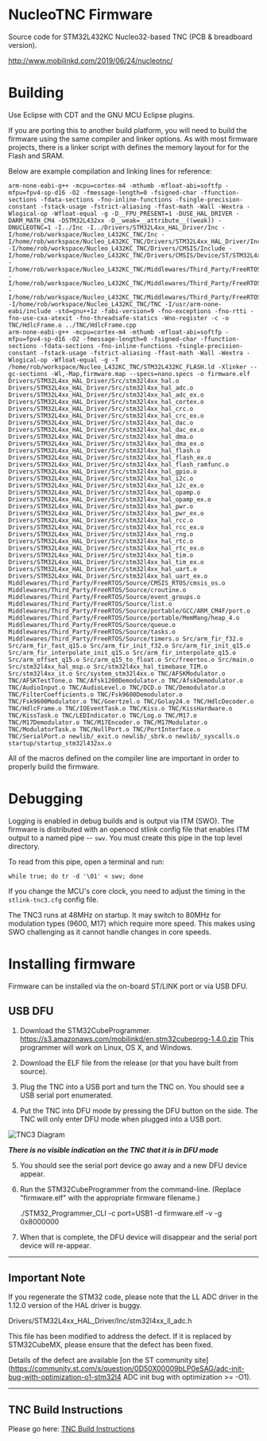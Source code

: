 # NucleoTNC Firmware

Source code for STM32L432KC Nucleo32-based TNC (PCB & breadboard version).

http://www.mobilinkd.com/2019/06/24/nucleotnc/

# Building

Use Eclipse with CDT and the GNU MCU Eclipse plugins.

If you are porting this to another build platform, you will need to
build the firmware using the same compiler and linker options.  As
with most firmware projects, there is a linker script with defines
the memory layout for for the Flash and SRAM.

Below are example compilation and linking lines for reference:

    arm-none-eabi-g++ -mcpu=cortex-m4 -mthumb -mfloat-abi=softfp -mfpu=fpv4-sp-d16 -O2 -fmessage-length=0 -fsigned-char -ffunction-sections -fdata-sections -fno-inline-functions -fsingle-precision-constant -fstack-usage -fstrict-aliasing -ffast-math -Wall -Wextra -Wlogical-op -Wfloat-equal -g -D__FPU_PRESENT=1 -DUSE_HAL_DRIVER -DARM_MATH_CM4 -DSTM32L432xx -D__weak=__attribute__((weak)) -DNUCLEOTNC=1 -I../Inc -I../Drivers/STM32L4xx_HAL_Driver/Inc -I/home/rob/workspace/Nucleo_L432KC_TNC/Inc -I/home/rob/workspace/Nucleo_L432KC_TNC/Drivers/STM32L4xx_HAL_Driver/Inc -I/home/rob/workspace/Nucleo_L432KC_TNC/Drivers/CMSIS/Include -I/home/rob/workspace/Nucleo_L432KC_TNC/Drivers/CMSIS/Device/ST/STM32L4xx/Include -I/home/rob/workspace/Nucleo_L432KC_TNC/Middlewares/Third_Party/FreeRTOS/Source/include -I/home/rob/workspace/Nucleo_L432KC_TNC/Middlewares/Third_Party/FreeRTOS/Source/CMSIS_RTOS -I/home/rob/workspace/Nucleo_L432KC_TNC/Middlewares/Third_Party/FreeRTOS/Source/portable/GCC/ARM_CM4F -I/home/rob/workspace/Nucleo_L432KC_TNC/TNC -I/usr/arm-none-eabi/include -std=gnu++1z -fabi-version=9 -fno-exceptions -fno-rtti -fno-use-cxa-atexit -fno-threadsafe-statics -Wno-register -c -o TNC/HdlcFrame.o ../TNC/HdlcFrame.cpp 
    arm-none-eabi-g++ -mcpu=cortex-m4 -mthumb -mfloat-abi=softfp -mfpu=fpv4-sp-d16 -O2 -fmessage-length=0 -fsigned-char -ffunction-sections -fdata-sections -fno-inline-functions -fsingle-precision-constant -fstack-usage -fstrict-aliasing -ffast-math -Wall -Wextra -Wlogical-op -Wfloat-equal -g -T /home/rob/workspace/Nucleo_L432KC_TNC/STM32L432KC_FLASH.ld -Xlinker --gc-sections -Wl,-Map,firmware.map --specs=nano.specs -o firmware.elf Drivers/STM32L4xx_HAL_Driver/Src/stm32l4xx_hal.o Drivers/STM32L4xx_HAL_Driver/Src/stm32l4xx_hal_adc.o Drivers/STM32L4xx_HAL_Driver/Src/stm32l4xx_hal_adc_ex.o Drivers/STM32L4xx_HAL_Driver/Src/stm32l4xx_hal_cortex.o Drivers/STM32L4xx_HAL_Driver/Src/stm32l4xx_hal_crc.o Drivers/STM32L4xx_HAL_Driver/Src/stm32l4xx_hal_crc_ex.o Drivers/STM32L4xx_HAL_Driver/Src/stm32l4xx_hal_dac.o Drivers/STM32L4xx_HAL_Driver/Src/stm32l4xx_hal_dac_ex.o Drivers/STM32L4xx_HAL_Driver/Src/stm32l4xx_hal_dma.o Drivers/STM32L4xx_HAL_Driver/Src/stm32l4xx_hal_dma_ex.o Drivers/STM32L4xx_HAL_Driver/Src/stm32l4xx_hal_flash.o Drivers/STM32L4xx_HAL_Driver/Src/stm32l4xx_hal_flash_ex.o Drivers/STM32L4xx_HAL_Driver/Src/stm32l4xx_hal_flash_ramfunc.o Drivers/STM32L4xx_HAL_Driver/Src/stm32l4xx_hal_gpio.o Drivers/STM32L4xx_HAL_Driver/Src/stm32l4xx_hal_i2c.o Drivers/STM32L4xx_HAL_Driver/Src/stm32l4xx_hal_i2c_ex.o Drivers/STM32L4xx_HAL_Driver/Src/stm32l4xx_hal_opamp.o Drivers/STM32L4xx_HAL_Driver/Src/stm32l4xx_hal_opamp_ex.o Drivers/STM32L4xx_HAL_Driver/Src/stm32l4xx_hal_pwr.o Drivers/STM32L4xx_HAL_Driver/Src/stm32l4xx_hal_pwr_ex.o Drivers/STM32L4xx_HAL_Driver/Src/stm32l4xx_hal_rcc.o Drivers/STM32L4xx_HAL_Driver/Src/stm32l4xx_hal_rcc_ex.o Drivers/STM32L4xx_HAL_Driver/Src/stm32l4xx_hal_rng.o Drivers/STM32L4xx_HAL_Driver/Src/stm32l4xx_hal_rtc.o Drivers/STM32L4xx_HAL_Driver/Src/stm32l4xx_hal_rtc_ex.o Drivers/STM32L4xx_HAL_Driver/Src/stm32l4xx_hal_tim.o Drivers/STM32L4xx_HAL_Driver/Src/stm32l4xx_hal_tim_ex.o Drivers/STM32L4xx_HAL_Driver/Src/stm32l4xx_hal_uart.o Drivers/STM32L4xx_HAL_Driver/Src/stm32l4xx_hal_uart_ex.o Middlewares/Third_Party/FreeRTOS/Source/CMSIS_RTOS/cmsis_os.o Middlewares/Third_Party/FreeRTOS/Source/croutine.o Middlewares/Third_Party/FreeRTOS/Source/event_groups.o Middlewares/Third_Party/FreeRTOS/Source/list.o Middlewares/Third_Party/FreeRTOS/Source/portable/GCC/ARM_CM4F/port.o Middlewares/Third_Party/FreeRTOS/Source/portable/MemMang/heap_4.o Middlewares/Third_Party/FreeRTOS/Source/queue.o Middlewares/Third_Party/FreeRTOS/Source/tasks.o Middlewares/Third_Party/FreeRTOS/Source/timers.o Src/arm_fir_f32.o Src/arm_fir_fast_q15.o Src/arm_fir_init_f32.o Src/arm_fir_init_q15.o Src/arm_fir_interpolate_init_q15.o Src/arm_fir_interpolate_q15.o Src/arm_offset_q15.o Src/arm_q15_to_float.o Src/freertos.o Src/main.o Src/stm32l4xx_hal_msp.o Src/stm32l4xx_hal_timebase_TIM.o Src/stm32l4xx_it.o Src/system_stm32l4xx.o TNC/AFSKModulator.o TNC/AFSKTestTone.o TNC/Afsk1200Demodulator.o TNC/AfskDemodulator.o TNC/AudioInput.o TNC/AudioLevel.o TNC/DCD.o TNC/Demodulator.o TNC/FilterCoefficients.o TNC/Fsk9600Demodulator.o TNC/Fsk9600Modulator.o TNC/Goertzel.o TNC/Golay24.o TNC/HdlcDecoder.o TNC/HdlcFrame.o TNC/IOEventTask.o TNC/Kiss.o TNC/KissHardware.o TNC/KissTask.o TNC/LEDIndicator.o TNC/Log.o TNC/M17.o TNC/M17Demodulator.o TNC/M17Encoder.o TNC/M17Modulator.o TNC/ModulatorTask.o TNC/NullPort.o TNC/PortInterface.o TNC/SerialPort.o newlib/_exit.o newlib/_sbrk.o newlib/_syscalls.o startup/startup_stm32l432xx.o 

All of the macros defined on the compiler line are important in order
to properly build the firmware.

# Debugging

Logging is enabled in debug builds and is output via ITM (SWO).  The
firmware is distributed with an openocd stlink config file that enables
ITM output to a named pipe -- `swv`.  You must create this pipe in the
top level directory.

To read from this pipe, open a terminal and run:

`while true; do tr -d '\01' < swv; done`

If you change the MCU's core clock, you need to adjust the timing in the
`stlink-tnc3.cfg` config file.

The TNC3 runs at 48MHz on startup.  It may switch to 80MHz for modulation
types (9600, M17) which require more speed.  This makes using SWO challenging
as it cannot handle changes in core speeds.

# Installing firmware

Firmware can be installed via the on-board ST/LINK port or via USB DFU.

## USB DFU

 1. Download the STM32CubeProgrammer.
    https://s3.amazonaws.com/mobilinkd/en.stm32cubeprog-1.4.0.zip
    This programmer will work on Linux, OS X, and Windows.

 2. Download the ELF file from the release (or that you have built from source).

 3. Plug the TNC into a USB port and turn the TNC on.  You should see a USB serial port enumerated.

 4. Put the TNC into DFU mode by pressing the DFU button on the side.  The TNC
will only enter DFU mode when plugged into a USB port.

 ![TNC3 Diagram](https://s3.amazonaws.com/mobilinkd/TNC3/TNC3_Diagram.png)

***There is no visible indication on the TNC that it is in DFU mode***

 5. You should see the serial port device go away and a new DFU device appear.

 6. Run the STM32CubeProgrammer from the command-line. (Replace "firmware.elf" with the appropriate firmware filename.)

    ./STM32_Programmer_CLI -c port=USB1 -d firmware.elf -v -g 0x8000000

 7. When that is complete, the DFU device will disappear and the serial port
device will re-appear.

----

## Important Note
If you regenerate the STM32 code, please note that the LL ADC driver in
the 1.12.0 version of the HAL driver is buggy.

   Drivers/STM32L4xx_HAL_Driver/Inc/stm32l4xx_ll_adc.h

This file has been modified to address the defect.  If it is replaced by
STM32CubeMX, please ensure that the defect has been fixed.

Details of the defect are available [on the ST community site](https://community.st.com/s/question/0D50X00009bLP0eSAG/adc-init-bug-with-optimization-o1-stm32l4 ADC init bug with optimization >= -O1).

----

## TNC Build Instructions

Please go here: [TNC Build Instructions](Build/NucleoTNC.ipynb)
